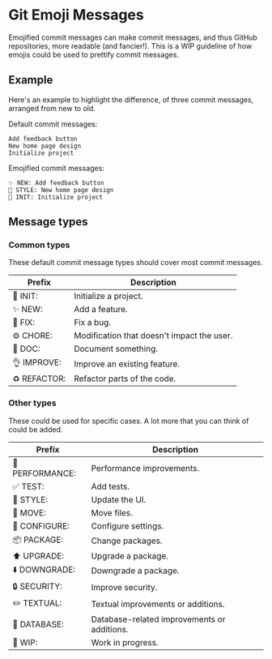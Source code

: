 # Git Emoji Messages

Emojified commit messages can make commit messages, and thus GitHub repositories, more readable (and fancier!). This is a WIP guideline of how emojis could be used to prettify commit messages.

## Example

Here's an example to highlight the difference, of three commit messages, arranged from new to old.

Default commit messages:

```
Add feedback button
New home page design
Initialize project
```

Emojified commit messages:

```
✨ NEW: Add feedback button
💄 STYLE: New home page design
🎉 INIT: Initialize project
```

## Message types

### Common types

These default commit message types should cover most commit messages.

| Prefix       | Description                                |
| ------------ | ------------------------------------------ |
| 🎉 INIT:     | Initialize a project.                      |
| ✨ NEW:      | Add a feature.                             |
| 🐛 FIX:      | Fix a bug.                                 |
| ⚙️ CHORE:    | Modification that doesn't impact the user. |
| 📝 DOC:      | Document something.                        |
| 👌 IMPROVE:  | Improve an existing feature.               |
| ♻️ REFACTOR: | Refactor parts of the code.                |

### Other types

These could be used for specific cases. A lot more that you can think of could be added.

| Prefix          | Description                                 |
| --------------- | ------------------------------------------- |
| 🐎 PERFORMANCE: | Performance improvements.                   |
| ✅ TEST:        | Add tests.                                  |
| 💄 STYLE:       | Update the UI.                              |
| 🚚 MOVE:        | Move files.                                 |
| 🔧 CONFIGURE:   | Configure settings.                         |
| 📦 PACKAGE:     | Change packages.                            |
| ⬆️ UPGRADE:     | Upgrade a package.                          |
| ⬇️ DOWNGRADE:   | Downgrade a package.                        |
| 🔒 SECURITY:    | Improve security.                           |
| ✏️ TEXTUAL:     | Textual improvements or additions.          |
| 💾 DATABASE:    | Database-related improvements or additions. |
| 🚧 WIP:         | Work in progress.                           |
